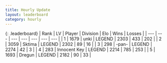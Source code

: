 ```yaml
---
title: Hourly Update
layout: leaderboard
category: hourly
---
```


{: .leaderboard}
| Rank | LV | Player | Division | Elo | Wins | Losses |
| --- | --- | --- | --- | --- | --- | --- |
| <span data-change="0">1</span> | 1679 | <span title="ID: 692745">unki</span> | LEGEND | <span data-change="0">2303</span> | <span data-change="0">433</span> | <span data-change="0">202</span> |
| <span data-change="0">2</span> | 3059 | <span title="ID: 353063">Sktima</span> | LEGEND | <span data-change="0">2302</span> | <span data-change="0">89</span> | <span data-change="0">16</span> |
| <span data-change="0">3</span> | 298 | <span title="ID: 719486">-pan-</span> | LEGEND | <span data-change="0">2274</span> | <span data-change="0">42</span> | <span data-change="0">3</span> |
| <span data-change="0">4</span> | 283 | <span title="ID: 773025">Innocent Key</span> | LEGEND | <span data-change="8">2214</span> | <span data-change="2">785</span> | <span data-change="0">253</span> |
| <span data-change="0">5</span> | 1693 | <span title="ID: 337810">Dregun</span> | LEGEND | <span data-change="0">2182</span> | <span data-change="0">90</span> | <span data-change="0">33</span> |